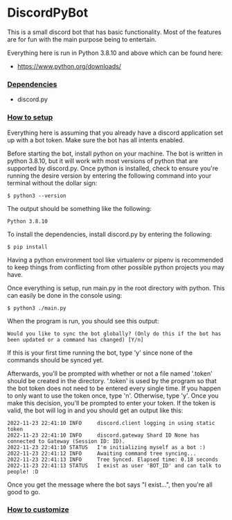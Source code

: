 # DiscordPyBot
This is a small discord bot that has basic functionality. Most of the features are for fun with the main purpose being to entertain.

Everything here is run in Python 3.8.10 and above which can be found here:
- https://www.python.org/downloads/

### <u>Dependencies</u>
- discord.py


### <u>How to setup</u>
Everything here is assuming that you already have a discord application set up with a bot token. Make sure the bot has all intents enabled.

Before starting the bot, install python on your machine. The bot is written in python 3.8.10, but it will work with most versions of python that are supported by discord.py. Once python is installed, check to ensure you're running the desire version by entering the following command into your terminal without the dollar sign:
```
$ python3 --version
```
The output should be something like the following:
```
Python 3.8.10
```
To install the dependencies, install discord.py by entering the following:
```
$ pip install 
```
Having a python environment tool like virtualenv or pipenv is recommended to keep things from conflicting from other possible python projects you may have.

Once everything is setup, run main.py in the root directory with python. This can easily be done in the console using:
```
$ python3 ./main.py
```
When the program is run, you should see this output:
```
Would you like to sync the bot globally? (Only do this if the bot has been updated or a command has changed) [Y/n]
```
If this is your first time running the bot, type 'y' since none of the commands should be synced yet. 

Afterwards, you'll be prompted with whether or not a file named '.token' should be created in the directory. '.token' is used by the program so that the bot token does not need to be entered every single time. If you happen to only want to use the token once, type 'n'. Otherwise, type 'y'. Once you make this decision, you'll be prompted to enter your token. If the token is valid, the bot will log in and you should get an output like this:
```
2022-11-23 22:41:10 INFO     discord.client logging in using static token
2022-11-23 22:41:10 INFO     discord.gateway Shard ID None has connected to Gateway (Session ID: ID).   
2022-11-23 22:41:10 STATUS   I'm initializing myself as a bot :)
2022-11-23 22:41:12 INFO     Awaiting command tree syncing...
2022-11-23 22:41:13 INFO     Tree Synced. Elapsed time: 0.18 seconds
2022-11-23 22:41:13 STATUS   I exist as user 'BOT_ID' and can talk to people! :D
```
Once you get the message where the bot says "I exist...", then you're all good to go.

### <u>How to customize</u>